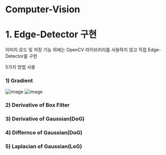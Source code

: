# Computer-Vision

# 1. Edge-Detector 구현

이미지 로드 및 저장 기능 외에는 OpenCV 라이브러리를 사용하지 않고 직접 Edge-Detector를 구현

5가지 방법 사용

### 1) Gradient    

![image](https://user-images.githubusercontent.com/73388615/148052770-a8ff5530-0a5f-4046-9a6b-f33a78929549.png)                             ![image](https://user-images.githubusercontent.com/73388615/148052796-cf1c6945-9862-41cf-b3c3-67b98da6d75f.png)




### 2) Derivative of Box Filter       


### 3) Derivative of Gaussian(DoG)      


### 4) Differnce of Gaussian(DoG)     


### 5) Laplacian of Gaussian(LoG)
